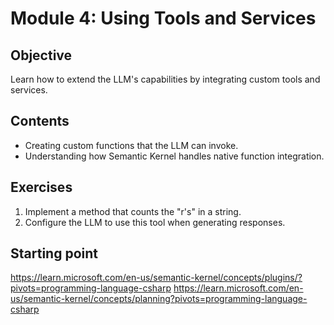 # Module 4: Using Tools and Services

## Objective
Learn how to extend the LLM's capabilities by integrating custom tools and services.

## Contents
- Creating custom functions that the LLM can invoke.
- Understanding how Semantic Kernel handles native function integration.

## Exercises
1. Implement a method that counts the "r's" in a string.
2. Configure the LLM to use this tool when generating responses.

## Starting point
https://learn.microsoft.com/en-us/semantic-kernel/concepts/plugins/?pivots=programming-language-csharp
https://learn.microsoft.com/en-us/semantic-kernel/concepts/planning?pivots=programming-language-csharp

